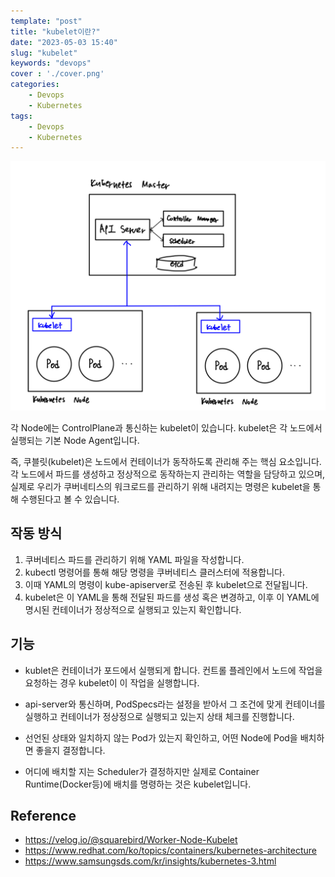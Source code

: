 ```yaml
---
template: "post"
title: "kubelet이란?"
date: "2023-05-03 15:40"
slug: "kubelet"
keywords: "devops"
cover : './cover.png'
categories: 
    - Devops
    - Kubernetes
tags: 
    - Devops
    - Kubernetes
---
```



![head](./head.png)



각 Node에는 ControlPlane과 통신하는 kubelet이 있습니다. kubelet은 각 노드에서 실행되는 기본 Node Agent입니다.

즉, 쿠블릿(kubelet)은 노드에서 컨테이너가 동작하도록 관리해 주는 핵심 요소입니다. 각 노드에서 파드를 생성하고 정상적으로 동작하는지 관리하는 역할을 담당하고 있으며, 실제로 우리가 쿠버네티스의 워크로드를 관리하기 위해 내려지는 명령은 kubelet을 통해 수행된다고 볼 수 있습니다.


## 작동 방식

1) 쿠버네티스 파드를 관리하기 위해 YAML 파일을 작성합니다.
2) kubectl 명령어를 통해 해당 명령을 쿠버네티스 클러스터에 적용합니다.
3) 이때 YAML의 명령이 kube-apiserver로 전송된 후 kubelet으로 전달됩니다. 
4) kubelet은 이 YAML을 통해 전달된 파드를 생성 혹은 변경하고, 이후 이 YAML에 명시된 컨테이너가 정상적으로 실행되고 있는지 확인합니다.


## 기능

- kublet은 컨테이너가 포드에서 실행되게 합니다. 컨트롤 플레인에서 노드에 작업을 요청하는 경우 kubelet이 이 작업을 실행합니다.

- api-server와 통신하며, PodSpecs라는 설정을 받아서 그 조건에 맞게 컨테이너를 실행하고 컨테이너가 정상정으로 실행되고 있는지 상태 체크를 진행합니다.

- 선언된 상태와 일치하지 않는 Pod가 있는지 확인하고, 어떤 Node에 Pod을 배치하면 좋을지 결정합니다.

- 어디에 배치할 지는 Scheduler가 결정하지만 실제로 Container Runtime(Docker등)에 배치를 명령하는 것은 kubelet입니다.


## Reference

- https://velog.io/@squarebird/Worker-Node-Kubelet
- https://www.redhat.com/ko/topics/containers/kubernetes-architecture
- https://www.samsungsds.com/kr/insights/kubernetes-3.html